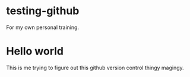 # testing-github
For my own personal training.

Hello world
===========

This is me trying to figure out this github version control thingy magingy.
